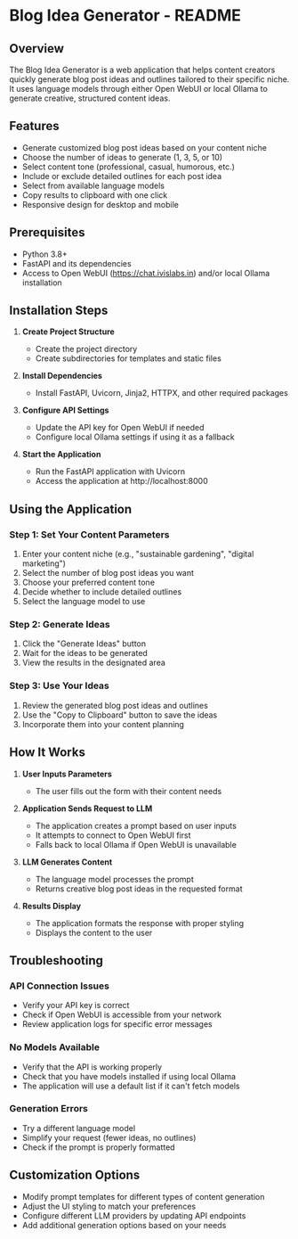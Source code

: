 # Blog Idea Generator - README

## Overview

The Blog Idea Generator is a web application that helps content creators quickly generate blog post ideas and outlines tailored to their specific niche. It uses language models through either Open WebUI or local Ollama to generate creative, structured content ideas.

## Features

- Generate customized blog post ideas based on your content niche
- Choose the number of ideas to generate (1, 3, 5, or 10)
- Select content tone (professional, casual, humorous, etc.)
- Include or exclude detailed outlines for each post idea
- Select from available language models
- Copy results to clipboard with one click
- Responsive design for desktop and mobile

## Prerequisites

- Python 3.8+
- FastAPI and its dependencies
- Access to Open WebUI (https://chat.ivislabs.in) and/or local Ollama installation

## Installation Steps

1. **Create Project Structure**
   - Create the project directory
   - Create subdirectories for templates and static files

2. **Install Dependencies**
   - Install FastAPI, Uvicorn, Jinja2, HTTPX, and other required packages

3. **Configure API Settings**
   - Update the API key for Open WebUI if needed
   - Configure local Ollama settings if using it as a fallback

4. **Start the Application**
   - Run the FastAPI application with Uvicorn
   - Access the application at http://localhost:8000

## Using the Application

### Step 1: Set Your Content Parameters
1. Enter your content niche (e.g., "sustainable gardening", "digital marketing")
2. Select the number of blog post ideas you want
3. Choose your preferred content tone
4. Decide whether to include detailed outlines
5. Select the language model to use

### Step 2: Generate Ideas
1. Click the "Generate Ideas" button
2. Wait for the ideas to be generated
3. View the results in the designated area

### Step 3: Use Your Ideas
1. Review the generated blog post ideas and outlines
2. Use the "Copy to Clipboard" button to save the ideas
3. Incorporate them into your content planning

## How It Works

1. **User Inputs Parameters**
   - The user fills out the form with their content needs

2. **Application Sends Request to LLM**
   - The application creates a prompt based on user inputs
   - It attempts to connect to Open WebUI first
   - Falls back to local Ollama if Open WebUI is unavailable

3. **LLM Generates Content**
   - The language model processes the prompt
   - Returns creative blog post ideas in the requested format

4. **Results Display**
   - The application formats the response with proper styling
   - Displays the content to the user

## Troubleshooting

### API Connection Issues
- Verify your API key is correct
- Check if Open WebUI is accessible from your network
- Review application logs for specific error messages

### No Models Available
- Verify that the API is working properly
- Check that you have models installed if using local Ollama
- The application will use a default list if it can't fetch models

### Generation Errors
- Try a different language model
- Simplify your request (fewer ideas, no outlines)
- Check if the prompt is properly formatted

## Customization Options

- Modify prompt templates for different types of content generation
- Adjust the UI styling to match your preferences
- Configure different LLM providers by updating API endpoints
- Add additional generation options based on your needs

